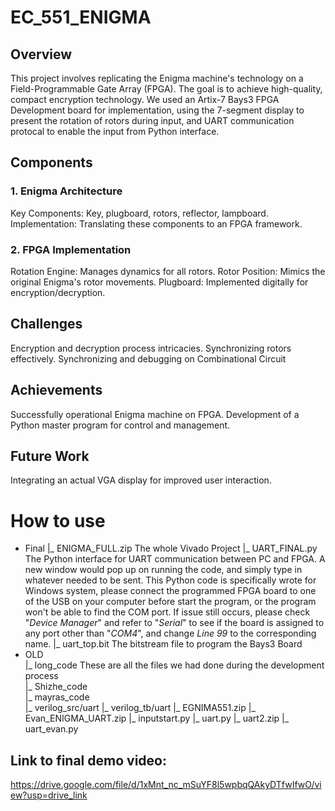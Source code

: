 # EC_551_ENIGMA
## Overview
This project involves replicating the Enigma machine's technology on a Field-Programmable Gate Array (FPGA). The goal is to achieve high-quality, compact encryption technology.
We used an Artix-7 Bays3 FPGA Development board for implementation, using the 7-segment display to present the rotation of rotors during input, and UART communication protocal
to enable the input from Python interface.

## Components
### 1. Enigma Architecture
Key Components: Key, plugboard, rotors, reflector, lampboard.
Implementation: Translating these components to an FPGA framework.
### 2. FPGA Implementation
Rotation Engine: Manages dynamics for all rotors.
Rotor Position: Mimics the original Enigma's rotor movements.
Plugboard: Implemented digitally for encryption/decryption.

## Challenges
Encryption and decryption process intricacies.
Synchronizing rotors effectively.
Synchronizing and debugging on Combinational Circuit 

## Achievements
Successfully operational Enigma machine on FPGA.
Development of a Python master program for control and management.

## Future Work
Integrating an actual VGA display for improved user interaction.

# How to use
- Final
  |_  ENIGMA_FULL.zip    The whole Vivado Project
  |_  UART_FINAL.py      The Python interface for UART communication between PC and FPGA. A new window would pop up on running the code, and simply type in whatever needed to
                         be sent. This Python code is specifically wrote for Windows system, please connect the programmed FPGA board to one of the USB on your computer before
                         start the program, or the program won't be able to find the COM port. If issue still occurs, please check "*Device Manager*" and refer to "*Serial*" to 
                         see if the board is assigned to any port other than "*COM4*", and change *Line 99* to the corresponding name.
  |_  uart_top.bit       The bitstream file to program the Bays3 Board
- OLD                    
  |_  long_code          These are all the files we had done during the development process        
  |_  Shizhe_code       
  |_  mayras_code        
  |_  verilog_src/uart
  |_  verilog_tb/uart
  |_  EGNIMA551.zip
  |_  Evan_ENIGMA_UART.zip
  |_  inputstart.py
  |_  uart.py
  |_  uart2.zip
  |_  uart_evan.py                


## Link to final demo video: 
https://drive.google.com/file/d/1xMnt_nc_mSuYF8l5wpbqQAkyDTfwIfwO/view?usp=drive_link
